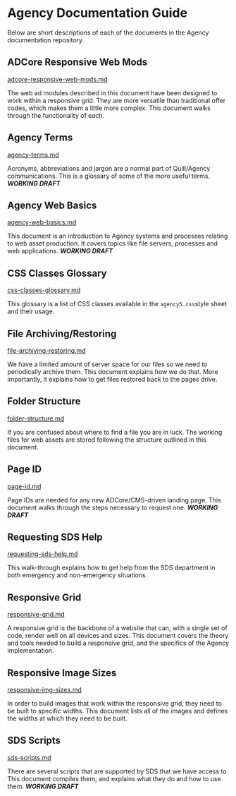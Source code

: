 # Agency Documentation Guide
Below are short descriptions of each of the documents in the Agency documentation repository.

## ADCore Responsive Web Mods 
[adcore-responsive-web-mods.md](https://github.com/agency-quill/agency-project-files/tree/master/documentation/adcore-responsive-web-mods.md)

The web ad modules described in this document have been designed to work within a responsive grid. They are more versatile than traditional offer codes, which makes them a little more complex. This document walks through the functionality of each.

## Agency Terms 
[agency-terms.md](https://github.com/agency-quill/agency-project-files/tree/master/documentation/agency-terms.md)

Acronyms, abbreviations and jargon are a normal part of Quill/Agency communications. This is a glossary of some of the more useful terms. ___WORKING DRAFT___

## Agency Web Basics 
[agency-web-basics.md](https://github.com/agency-quill/agency-project-files/tree/master/documentation/agency-web-basics.md)

This document is an introduction to Agency systems and processes relating to web asset production. It covers topics like file servers, processes and web applications. ___WORKING DRAFT___

## CSS Classes Glossary 
[css-classes-glossary.md](https://github.com/agency-quill/agency-project-files/tree/master/documentation/css-classes-glossary.md)

This glossary is a list of CSS classes available in the `agency5.css`style sheet and their usage.

## File Archiving/Restoring 
[file-archiving-restoring.md](https://github.com/agency-quill/agency-project-files/tree/master/documentation/file-archiving-restoring.md)

We have a limited amount of server space for our files so we need to periodically archive them. This document explains how we do that. More importantly, it explains how to get files restored back to the pages drive.

## Folder Structure 
[folder-structure.md](https://github.com/agency-quill/agency-project-files/tree/master/documentation/folder-structure.md)

If you are confused about where to find a file you are in luck. The working files for web assets are stored following the structure outlined in this document.

## Page ID 
[page-id.md](https://github.com/agency-quill/agency-project-files/tree/master/documentation/page-id.md)

Page IDs are needed for any new ADCore/CMS-driven landing page. This document walks through the steps necessary to request one. ___WORKING DRAFT___

## Requesting SDS Help 
[requesting-sds-help.md](https://github.com/agency-quill/agency-project-files/tree/master/documentation/requesting-sds-help.md)

This walk-through explains how to get help from the SDS department in both emergency and non-emergency situations.

## Responsive Grid 
[responsive-grid.md](https://github.com/agency-quill/agency-project-files/tree/master/documentation/responsive-grid.md)

A responsive grid is the backbone of a website that can, with a single set of code, render well on all devices and sizes. This document covers the theory and tools needed to build a responsive grid, and the specifics of the Agency implementation.

## Responsive Image Sizes 
[responsive-img-sizes.md](https://github.com/agency-quill/agency-project-files/tree/master/documentation/responsive-img-sizes.md)

In order to build images that work within the responsive grid, they need to be built to specific widths. This document lists all of the images and defines the widths at which they need to be built.

## SDS Scripts 
[sds-scripts.md](https://github.com/agency-quill/agency-project-files/tree/master/documentation/sds-scripts.md)

There are several scripts that are supported by SDS that we have access to. This document compiles them, and explains what they do and how to use them. ___WORKING DRAFT___